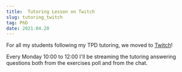 ```yaml
---
title:  Tutoring Lesson on Twitch
slug: tutoring_twitch
tag: PhD
date: 2021.04.20
---
```


For all my students following my TPD tutoring, we moved to [Twitch](https://www.twitch.tv/dizzibus)!

Every Monday 10:00 to 12:00 I'll be streaming the tutoring answering questions both from the exercises poll and from the chat.